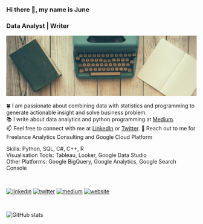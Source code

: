 ### Hi there 👋, my name is June
### Data Analyst | Writer

![I am GitHub Readme Generator's creator](https://raw.githubusercontent.com/chingjunetao/chingjunetao/main/assets/aboutBanner.jpg)


🍀 I am passionate about combining data with statistics and programming to generate actionable insight and solve business problem.   
📚 I write about data analytics and python programming at [Medium](https://medium.com/@chingjunetao).   
📫 Feel free to connect with me at [LinkedIn](https://www.linkedin.com/in/chingjunetao/) or [Twitter](https://twitter.com/chingjunetao). 
🌱 Reach out to me for Freelance Analytics Consulting and Google Cloud Platform


Skills: Python, SQL, C#, C++, R     
Visualisation Tools: Tableau, Looker, Google Data Studio   
Other Platforms: Google BigQuery, Google Analytics, Google Search Console   

<br/>

[<img src='https://cdn.jsdelivr.net/npm/simple-icons@3.0.1/icons/linkedin.svg' alt='linkedin' height='40'>](https://www.linkedin.com/in/chingjunetao/)  [<img src='https://cdn.jsdelivr.net/npm/simple-icons@3.0.1/icons/twitter.svg' alt='twitter' height='40'>](https://twitter.com/chingjunetao) [<img src='https://cdn.jsdelivr.net/npm/simple-icons@3.0.1/icons/medium.svg' alt='medium' height='40'>](https://medium.com/@chingjunetao)  [<img src='https://cdn.jsdelivr.net/npm/simple-icons@3.0.1/icons/icloud.svg' alt='website' height='40'>](https://chingjunetao.github.io) 

<br/> 

![GitHub stats](https://github-readme-stats.vercel.app/api?username=chingjunetao&show_icons=true)  


<!--
**chingjunetao/chingjunetao** is a ✨ _special_ ✨ repository because its `README.md` (this file) appears on your GitHub profile.

Here are some ideas to get you started:

- 🔭 I’m currently working on ...
- 🌱 I’m currently learning ...
- 👯 I’m looking to collaborate on ...
- 🤔 I’m looking for help with ...
- 💬 Ask me about ...
- 📫 How to reach me: ...
- 😄 Pronouns: ...
- ⚡ Fun fact: ...
-->
